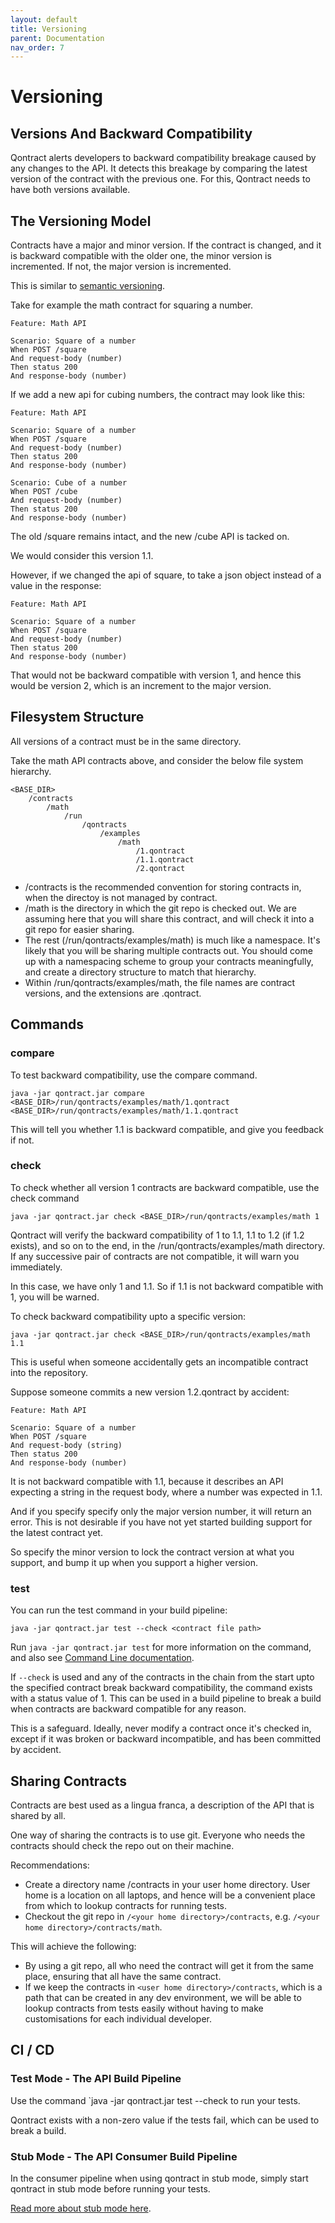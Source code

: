 ```yaml
---
layout: default
title: Versioning
parent: Documentation
nav_order: 7
---
```

Versioning
==========

## Versions And Backward Compatibility

Qontract alerts developers to backward compatibility breakage caused by any changes to the API. It detects this breakage by comparing the latest version of the contract with the previous one. For this, Qontract needs to have both versions available.

## The Versioning Model

Contracts have a major and minor version. If the contract is changed, and it is backward compatible with the older one, the minor version is incremented. If not, the major version is incremented.

This is similar to [semantic versioning](https://semver.org).

Take for example the math contract for squaring a number.

```gherkin
Feature: Math API

Scenario: Square of a number
When POST /square
And request-body (number)
Then status 200
And response-body (number)
```

If we add a new api for cubing numbers, the contract may look like this:

```gherkin
Feature: Math API

Scenario: Square of a number
When POST /square
And request-body (number)
Then status 200
And response-body (number)

Scenario: Cube of a number
When POST /cube
And request-body (number)
Then status 200
And response-body (number)
```

The old /square remains intact, and the new /cube API is tacked on.

We would consider this version 1.1.

However, if we changed the api of square, to take a json object instead of a value in the response:

```gherkin
Feature: Math API

Scenario: Square of a number
When POST /square
And request-body (number)
Then status 200
And response-body (number)
```

That would not be backward compatible with version 1, and hence this would be version 2, which is an increment to the major version.

## Filesystem Structure

All versions of a contract must be in the same directory.

Take the math API contracts above, and consider the below file system hierarchy.

    <BASE_DIR>
        /contracts
            /math
                /run
                    /qontracts
                        /examples
                            /math
                                /1.qontract
                                /1.1.qontract
                                /2.qontract

- /contracts is the recommended convention for storing contracts in, when the directoy is not managed by contract.
- /math is the directory in which the git repo is checked out. We are assuming here that you will share this contract, and will check it into a git repo for easier sharing.
- The rest (/run/qontracts/examples/math) is much like a namespace. It's likely that you will be sharing multiple contracts out. You should come up with a namespacing scheme to group your contracts meaningfully, and create a directory structure to match that hierarchy.
- Within /run/qontracts/examples/math, the file names are contract versions, and the extensions are .qontract.

## Commands

### compare
To test backward compatibility, use the compare command.

    java -jar qontract.jar compare <BASE_DIR>/run/qontracts/examples/math/1.qontract <BASE_DIR>/run/qontracts/examples/math/1.1.qontract

This will tell you whether 1.1 is backward compatible, and give you feedback if not.

### check

To check whether all version 1 contracts are backward compatible, use the check command

    java -jar qontract.jar check <BASE_DIR>/run/qontracts/examples/math 1

Qontract will verify the backward compatibility of 1 to 1.1, 1.1 to 1.2 (if 1.2 exists), and so on to the end, in the /run/qontracts/examples/math directory. If any successive pair of contracts are not compatible, it will warn you immediately.

In this case, we have only 1 and 1.1. So if 1.1 is not backward compatible with 1, you will be warned.

To check backward compatibility upto a specific version:

    java -jar qontract.jar check <BASE_DIR>/run/qontracts/examples/math 1.1

This is useful when someone accidentally gets an incompatible contract into the repository.

Suppose someone commits a new version 1.2.qontract by accident:

```gherkin
Feature: Math API

Scenario: Square of a number
When POST /square
And request-body (string)
Then status 200
And response-body (number)
```

It is not backward compatible with 1.1, because it describes an API expecting a string in the request body, where a number was expected in 1.1.

And if you specify specify only the major version number, it will return an error. This is not desirable if you have not yet started building support for the latest contract yet.

So specify the minor version to lock the contract version at what you support, and bump it up when you support a higher version.

### test

You can run the test command in your build pipeline:

    java -jar qontract.jar test --check <contract file path>

Run `java -jar qontract.jar test` for more information on the command, and also see [Command Line documentation](/documentation/command_line.html#test-mode).

If `--check` is used and any of the contracts in the chain from the start upto the specified contract break backward compatibility, the command exists with a status value of 1. This can be used in a build pipeline to break a build when contracts are backward compatible for any reason.

This is a safeguard. Ideally, never modify a contract once it's checked in, except if it was broken or backward incompatible, and has been committed by accident.

## Sharing Contracts

Contracts are best used as a lingua franca, a description of the API that is shared by all.

One way of sharing the contracts is to use git. Everyone who needs the contracts should check the repo out on their machine.

Recommendations:
- Create a directory name /contracts in your user home directory. User home is a location on all laptops, and hence will be a convenient place from which to lookup contracts for running tests.
- Checkout the git repo in `/<your home directory>/contracts`, e.g. `/<your home directory>/contracts/math`.

This will achieve the following:
- By using a git repo, all who need the contract will get it from the same place, ensuring that all have the same contract.
- If we keep the contracts in `<user home directory>/contracts`, which is a path that can be created in any dev environment, we will be able to lookup contracts from tests easily without having to make customisations for each individual developer.

## CI / CD

### Test Mode - The API Build Pipeline

Use the command `java -jar qontract.jar test --check <contract file path with minor version> to run your tests.

Qontract exists with a non-zero value if the tests fail, which can be used to break a build.

### Stub Mode - The API Consumer Build Pipeline

In the consumer pipeline when using qontract in stub mode, simply start qontract in stub mode before running your tests.

[Read more about stub mode here](/documentation/command_line.html#stub-mode).
